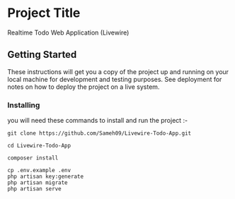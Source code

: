 # Project Title

Realtime Todo Web Application (Livewire)

## Getting Started

These instructions will get you a copy of the project up and running on your local machine for development and testing purposes. See deployment for notes on how to deploy the project on a live system.

### Installing

you will need these commands to install and run the project :-

```
git clone https://github.com/Sameh09/Livewire-Todo-App.git
```
```
cd Livewire-Todo-App
```
```
composer install
```
```
cp .env.example .env
php artisan key:generate
php artisan migrate
php artisan serve
```
